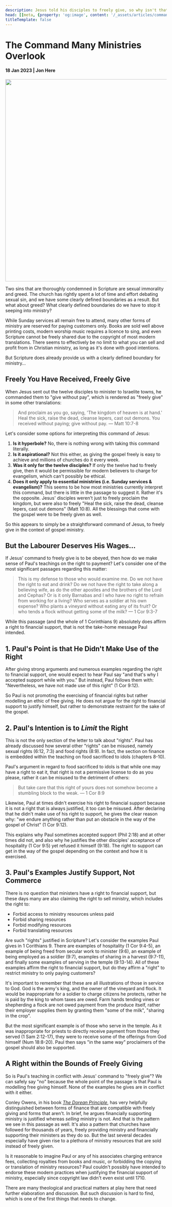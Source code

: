 ```yaml
---
description: Jesus told his disciples to freely give, so why isn't that happening today?
head: [[meta, {property: 'og:image', content: '/_assets/articles/command-many-overlook.png'}]]
titleTemplate: false
---
```


<script lang='ts' setup>
import CommittedPerson from '@/_comp/CommittedPerson.vue'
</script>


# The Command Many Ministries Overlook

<h4 class='article-meta'>18 Jan 2023 | Jon Here</h4>

<img src='/_assets/articles/command-many-overlook.png' width='1200' height='630' class='article-hero'>

Two sins that are thoroughly condemned in Scripture are sexual immorality and greed. The church has rightly spent a lot of time and effort debating sexual sin, and we have some clearly defined boundaries as a result. But what about greed? What clearly defined boundaries do we have to stop it seeping into ministry?

While Sunday services all remain free to attend, many other forms of ministry are reserved for paying customers only. Books are sold well above printing costs, modern worship music requires a licence to sing, and even Scripture cannot be freely shared due to the copyright of most modern translations. There seems to effectively be no limit to what you can sell and profit from in Christian ministry, as long as it's done with good intentions.

But Scripture does already provide us with a clearly defined boundary for ministry…

## Freely You Have Received, Freely Give

When Jesus sent out the twelve disciples to minister to Israelite towns, he commanded them to "give without pay", which is rendered as "freely give" in some other translations:

> And proclaim as you go, saying, 'The kingdom of heaven is at hand.' Heal the sick, raise the dead, cleanse lepers, cast out demons. You received without paying; give without pay. &mdash; Matt 10:7-8

Let's consider some options for interpreting this command of Jesus:

 1. **Is it hyperbole?** No, there is nothing wrong with taking this command literally.
 2. **Is it aspirational?** Not this either, as giving the gospel freely is easy to achieve and millions of churches do it every week.
 3. **Was it only for the twelve disciples?** If only the twelve had to freely give, then it would be permissible for modern believers to charge for evangelism, which can't possibly be ethical.
 4. **Does it only apply to essential ministries (i.e. Sunday services & evangelism)?** This seems to be how most ministries currently interpret this command, but there is little in the passage to suggest it. Rather it's the opposite. Jesus' disciples weren't just to freely proclaim the kingdom, but were also to freely "Heal the sick, raise the dead, cleanse lepers, cast out demons" (Matt 10:8). All the blessings that come with the gospel were to be freely given as well.

So this appears to simply be a straightforward command of Jesus, to freely give in the context of gospel ministry.

## But the Labourer Deserves His Wages…

If Jesus' command to freely give is to be obeyed, then how do we make sense of Paul's teachings on the right to payment? Let's consider one of the most significant passages regarding this matter:

> This is my defense to those who would examine me. Do we not have the right to eat and drink? Do we not have the right to take along a believing wife, as do the other apostles and the brothers of the Lord and Cephas? Or is it only Barnabas and I who have no right to refrain from working for a living? Who serves as a soldier at his own expense? Who plants a vineyard without eating any of its fruit? Or who tends a flock without getting some of the milk? &mdash; 1 Cor 9:3-7

While this passage (and the whole of 1 Corinthians 9) absolutely does affirm a right to financial support, that is not the take-home message Paul intended.

## 1. Paul's Point is that He Didn't Make Use of the Right

After giving strong arguments and numerous examples regarding the right to financial support, one would expect to hear Paul say "and that's why I accepted support while with you." But instead, Paul follows them with: "Nevertheless, we have not made use of this right" (1 Cor 9:12).

So Paul is not promoting the exercising of financial rights but rather modelling an ethic of free giving. He does not argue for the right to financial support to justify himself, but rather to demonstrate restraint for the sake of the gospel.

## 2. Paul's Intention is to _Limit_ the Right

This is not the only section of the letter to talk about "rights". Paul has already discussed how several other "rights" can be misused, namely sexual rights (6:12, 7:3) and food rights (8:9). In fact, the section on finance is embedded within the teaching on food sacrificed to idols (chapters 8-10).

Paul's argument in regard to food sacrificed to idols is that while one may have a right to eat it, that right is not a permissive license to do as you please, rather it can be misused to the detriment of others:

> But take care that this right of yours does not somehow become a stumbling block to the weak. &mdash; 1 Cor 8:9

Likewise, Paul at times didn't exercise his right to financial support because it is not a right that is always justified, it too can be misused. After declaring that he didn't make use of his right to support, he gives the clear reason why: "we endure anything rather than put an obstacle in the way of the gospel of Christ" (1 Cor 9:12).

This explains why Paul sometimes accepted support (Phil 2:18) and at other times did not, and also why he justifies the other disciples' acceptance of hospitality (1 Cor 9:5) yet refused it himself (9:18). The right to support can get in the way of the gospel depending on the context and how it is exercised.

## 3. Paul's Examples Justify Support, Not Commerce

There is no question that ministers have a right to financial support, but these days many are also claiming the right to sell ministry, which includes the right to:

 - Forbid access to ministry resources unless paid
 - Forbid sharing resources
 - Forbid modifying resources
 - Forbid translating resources

Are such "rights" justified in Scripture? Let's consider the examples Paul gives in 1 Corithians 9. There are examples of hospitality (1 Cor 9:4-5), an example of being freed from secular work to minister (9:6), an example of being employed as a soldier (9:7), examples of sharing in a harvest (9:7-11), and finally some examples of serving in the temple (9:13-14). All of these examples affirm the right to financial support, but do they affirm a "right" to restrict ministry to only paying customers?

It's important to remember that these are all illustrations of those in service to God. God is the army's king, and the owner of the vineyard and flock. It would be inappropriate for a soldier to charge citizens he protects, rather he is paid by the king to whom taxes are owed. Farm hands tending vines or shepherding a flock are not owed payment from the produce itself, rather their employer supplies them by granting them "some of the milk", "sharing in the crop".

But the most significant example is of those who serve in the temple. As it was inappropriate for priests to directly receive payment from those they served (1 Sam 2:12-17), they were to receive some of the offerings from God himself (Num 18:8-20). Paul then says "in the same way" proclaimers of the gospel should also be supported.

## A Right within the Bounds of Freely Giving

So is Paul's teaching in conflict with Jesus' command to "freely give"? We can safely say "no" because the whole point of the passage is that Paul is modelling free giving himself. None of the examples he gives are in conflict with it either.

Conley Owens, in his book [_The Dorean Principle_](https://thedoreanprinciple.org/), has very helpfully distinguished between forms of finance that are compatible with freely giving and forms that aren't. In brief, he argues financially supporting ministry is justified whereas _selling_ ministry is not. And that is the pattern we see in this passage as well. It's also a pattern that churches have followed for thousands of years, freely providing ministry and financially supporting their ministers as they do so. But the last several decades especially have given rise to a plethora of ministry resources that are sold instead of freely given.

Is it reasonable to imagine Paul or any of his associates charging entrance fees, collecting royalties from books and music, or forbidding the copying or translation of ministry resources? Paul couldn't possibly have intended to endorse these modern practices when justifying the financial support of ministry, especially since copyright law didn't even exist until 1710.

There are many theological and practical matters at play here that need further elaboration and discussion. But such discussion is hard to find, which is one of the first things that needs to change.

&nbsp;

<CommittedPerson id='jon_here'></CommittedPerson>
